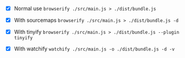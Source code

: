 - [x] Normal use
  `browserify ./src/main.js > ./dist/bundle.js`

- [x] With sourcemaps
  `browserify ./src/main.js > ./dist/bundle.js -d`

- [x] With tinyify
  `browserify ./src/main.js > ./dist/bundle.js --plugin tinyify`
  
- [x] With watchify
  `watchify ./src/main.js -o ./dist/bundle.js -d -v`
